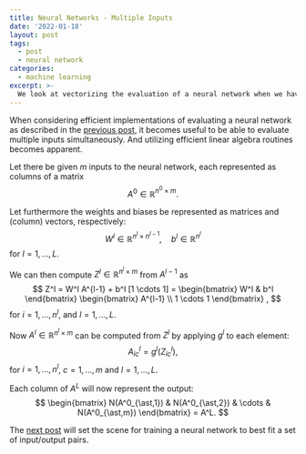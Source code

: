```yaml
---
title: Neural Networks - Multiple Inputs
date: '2022-01-18'
layout: post
tags:
  - post
  - neural network
categories:
  - machine learning
excerpt: >-
  We look at vectorizing the evaluation of a neural network when we have multiple inputs.
---
```

When considering efficient implementations of evaluating a neural network as described in the
[previous post](/blog/2023/01/neural-networks-02-the-model), it becomes useful to be able to
evaluate multiple inputs simultaneously. And utilizing efficient linear algebra routines becomes
apparent.

Let there be given $m$ inputs to the neural network, each represented as columns of a matrix
$$
A^0 \in \mathbb{R}^{n^0 \times m}.
$$

Let furthermore the weights and biases be represented as matrices and (column) vectors, respectively:
$$
W^l \in \mathbb{R}^{n^l \times n^{l-1}}, \quad b^l \in \mathbb{R}^{n^l}
$$
for $l=1,\ldots,L$.

We can then compute $Z^l \in \mathbb{R}^{n^l \times m}$ from $A^{l-1}$ as
$$
Z^l
= W^l A^{l-1} + b^l [1 \cdots 1]
= \begin{bmatrix}
W^l & b^l
\end{bmatrix}
\begin{bmatrix}
A^{l-1} \\
1 \cdots 1
\end{bmatrix}
,
$$
for $i=1,\dots,n^l$, and $l=1,\ldots,L$.

Now $A^l \in \mathbb{R}^{n^l \times m}$ can be computed from $Z^l$ by applying $g^l$ to each element:
$$
A^l_{ic} = g^l(Z^l_{ic}),
$$
for $i=1,\ldots,n^l$, $c=1,\ldots,m$ and $l=1,\ldots,L$.

Each column of $A^L$ will now represent the output:
$$
\begin{bmatrix}
N(A^0_{\ast,1}) & N(A^0_{\ast,2}) & \cdots & N(A^0_{\ast,m})
\end{bmatrix}
= A^L.
$$

The [next post](/blog/2023/01/neural-networks-04-the-optimization-problem) will
set the scene for training a neural network to best fit a set of input/output pairs.
